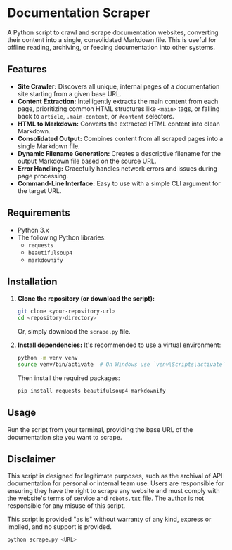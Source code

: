 # Documentation Scraper

A Python script to crawl and scrape documentation websites, converting their content into a single, consolidated Markdown file. This is useful for offline reading, archiving, or feeding documentation into other systems.

## Features

*   **Site Crawler:** Discovers all unique, internal pages of a documentation site starting from a given base URL.
*   **Content Extraction:** Intelligently extracts the main content from each page, prioritizing common HTML structures like `<main>` tags, or falling back to `article`, `.main-content`, or `#content` selectors.
*   **HTML to Markdown:** Converts the extracted HTML content into clean Markdown.
*   **Consolidated Output:** Combines content from all scraped pages into a single Markdown file.
*   **Dynamic Filename Generation:** Creates a descriptive filename for the output Markdown file based on the source URL.
*   **Error Handling:** Gracefully handles network errors and issues during page processing.
*   **Command-Line Interface:** Easy to use with a simple CLI argument for the target URL.

## Requirements

*   Python 3.x
*   The following Python libraries:
    *   `requests`
    *   `beautifulsoup4`
    *   `markdownify`

## Installation

1.  **Clone the repository (or download the script):**
    ```bash
    git clone <your-repository-url>
    cd <repository-directory>
    ```
    Or, simply download the `scrape.py` file.

2.  **Install dependencies:**
    It's recommended to use a virtual environment:
    ```bash
    python -m venv venv
    source venv/bin/activate  # On Windows use `venv\Scripts\activate`
    ```
    Then install the required packages:
    ```bash
    pip install requests beautifulsoup4 markdownify
    ```

## Usage

Run the script from your terminal, providing the base URL of the documentation site you want to scrape.

## Disclaimer

This script is designed for legitimate purposes, such as the archival of API documentation for personal or internal team use. Users are responsible for ensuring they have the right to scrape any website and must comply with the website's terms of service and `robots.txt` file. The author is not responsible for any misuse of this script.

This script is provided "as is" without warranty of any kind, express or implied, and no support is provided.

```bash
python scrape.py <URL>
